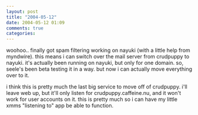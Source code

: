 ```yaml
---
layout: post
title: "2004-05-12"
date: 2004-05-12 01:09
comments: true
categories: 
---
```

woohoo.. finally got spam filtering working on nayuki (with a little help from myndwire).  this means i can switch over the mail server from crudpuppy to nayuki.  it's actually been running on nayuki, but only for one domain.  so, seele's been beta testing it in a way.  but now i can actually move everything over to it.

i think this is pretty much the last big service to move off of crudpuppy.  i'll leave web up, but it'll only listen for crudpuppy.caffeine.nu, and it won't work for user accounts on it.  this is pretty much so i can have my little xmms "listening to" app be able to function.
